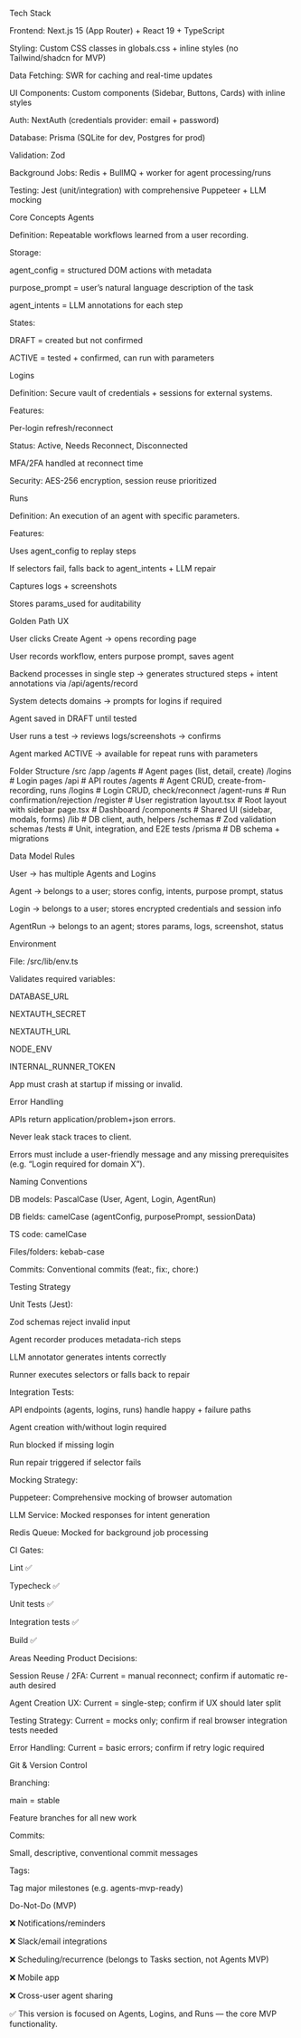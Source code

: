 Tech Stack

Frontend: Next.js 15 (App Router) + React 19 + TypeScript

Styling: Custom CSS classes in globals.css + inline styles (no Tailwind/shadcn for MVP)

Data Fetching: SWR for caching and real-time updates

UI Components: Custom components (Sidebar, Buttons, Cards) with inline styles

Auth: NextAuth (credentials provider: email + password)

Database: Prisma (SQLite for dev, Postgres for prod)

Validation: Zod

Background Jobs: Redis + BullMQ + worker for agent processing/runs

Testing: Jest (unit/integration) with comprehensive Puppeteer + LLM mocking

Core Concepts
Agents

Definition: Repeatable workflows learned from a user recording.

Storage:

agent_config = structured DOM actions with metadata

purpose_prompt = user’s natural language description of the task

agent_intents = LLM annotations for each step

States:

DRAFT = created but not confirmed

ACTIVE = tested + confirmed, can run with parameters

Logins

Definition: Secure vault of credentials + sessions for external systems.

Features:

Per-login refresh/reconnect

Status: Active, Needs Reconnect, Disconnected

MFA/2FA handled at reconnect time

Security: AES-256 encryption, session reuse prioritized

Runs

Definition: An execution of an agent with specific parameters.

Features:

Uses agent_config to replay steps

If selectors fail, falls back to agent_intents + LLM repair

Captures logs + screenshots

Stores params_used for auditability

Golden Path UX

User clicks Create Agent → opens recording page

User records workflow, enters purpose prompt, saves agent

Backend processes in single step → generates structured steps + intent annotations via /api/agents/record

System detects domains → prompts for logins if required

Agent saved in DRAFT until tested

User runs a test → reviews logs/screenshots → confirms

Agent marked ACTIVE → available for repeat runs with parameters

Folder Structure
/src
  /app
    /agents           # Agent pages (list, detail, create)
    /logins           # Login pages
    /api              # API routes
      /agents         # Agent CRUD, create-from-recording, runs
      /logins         # Login CRUD, check/reconnect
      /agent-runs     # Run confirmation/rejection
    /register         # User registration
    layout.tsx        # Root layout with sidebar
    page.tsx          # Dashboard
  /components         # Shared UI (sidebar, modals, forms)
  /lib                # DB client, auth, helpers
  /schemas            # Zod validation schemas
/tests                # Unit, integration, and E2E tests
/prisma               # DB schema + migrations

Data Model Rules

User → has multiple Agents and Logins

Agent → belongs to a user; stores config, intents, purpose prompt, status

Login → belongs to a user; stores encrypted credentials and session info

AgentRun → belongs to an agent; stores params, logs, screenshot, status

Environment

File: /src/lib/env.ts

Validates required variables:

DATABASE_URL

NEXTAUTH_SECRET

NEXTAUTH_URL

NODE_ENV

INTERNAL_RUNNER_TOKEN

App must crash at startup if missing or invalid.

Error Handling

APIs return application/problem+json errors.

Never leak stack traces to client.

Errors must include a user-friendly message and any missing prerequisites (e.g. “Login required for domain X”).

Naming Conventions

DB models: PascalCase (User, Agent, Login, AgentRun)

DB fields: camelCase (agentConfig, purposePrompt, sessionData)

TS code: camelCase

Files/folders: kebab-case

Commits: Conventional commits (feat:, fix:, chore:)

Testing Strategy

Unit Tests (Jest):

Zod schemas reject invalid input

Agent recorder produces metadata-rich steps

LLM annotator generates intents correctly

Runner executes selectors or falls back to repair

Integration Tests:

API endpoints (agents, logins, runs) handle happy + failure paths

Agent creation with/without login required

Run blocked if missing login

Run repair triggered if selector fails

Mocking Strategy:

Puppeteer: Comprehensive mocking of browser automation

LLM Service: Mocked responses for intent generation

Redis Queue: Mocked for background job processing

CI Gates:

Lint ✅

Typecheck ✅

Unit tests ✅

Integration tests ✅

Build ✅

Areas Needing Product Decisions:

Session Reuse / 2FA: Current = manual reconnect; confirm if automatic re-auth desired

Agent Creation UX: Current = single-step; confirm if UX should later split

Testing Strategy: Current = mocks only; confirm if real browser integration tests needed

Error Handling: Current = basic errors; confirm if retry logic required

Git & Version Control

Branching:

main = stable

Feature branches for all new work

Commits:

Small, descriptive, conventional commit messages

Tags:

Tag major milestones (e.g. agents-mvp-ready)

Do-Not-Do (MVP)

❌ Notifications/reminders

❌ Slack/email integrations

❌ Scheduling/recurrence (belongs to Tasks section, not Agents MVP)

❌ Mobile app

❌ Cross-user agent sharing

✅ This version is focused on Agents, Logins, and Runs — the core MVP functionality.